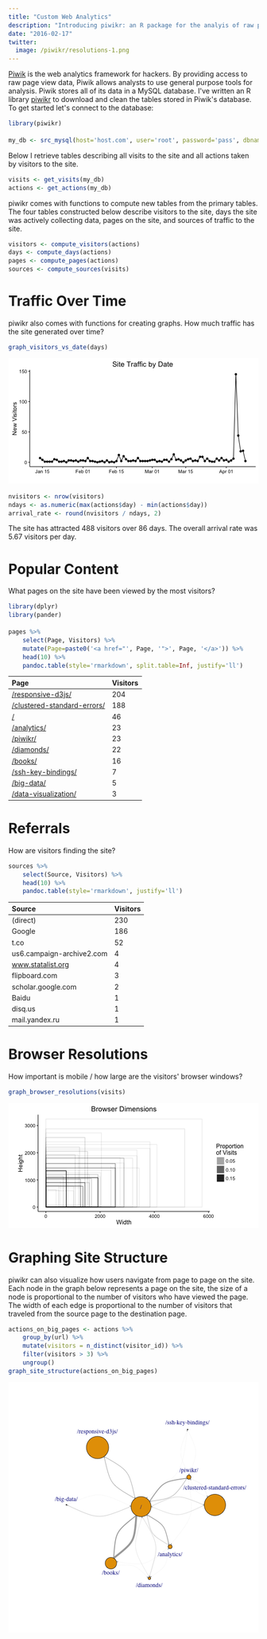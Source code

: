 ```yaml
---
title: "Custom Web Analytics"
description: "Introducing piwikr: an R package for the analyis of raw pageview data."
date: "2016-02-17"
twitter:
  image: /piwikr/resolutions-1.png
---
```




[Piwik][piwik] is the web analytics framework for hackers. By providing access to raw page view data, Piwik allows analysts to use general purpose tools for analysis. Piwik stores all of its data in a MySQL database. I've written an R library [piwikr][piwikr] to download and clean the tables stored in Piwik's database. To get started let's connect to the database:


```r
library(piwikr)

my_db <- src_mysql(host='host.com', user='root', password='pass', dbname='piwik')
```



Below I retrieve tables describing all visits to the site and all actions taken by visitors to the site.


```r
visits <- get_visits(my_db)
actions <- get_actions(my_db)
```

piwikr comes with functions to compute new tables from the primary tables. The four tables constructed below describe visitors to the site, days the site was actively collecting data, pages on the site, and sources of traffic to the site.


```r
visitors <- compute_visitors(actions)
days <- compute_days(actions)
pages <- compute_pages(actions)
sources <- compute_sources(visits)
```

# Traffic Over Time

piwikr also comes with functions for creating graphs. How much traffic has the site generated over time?


```r
graph_visitors_vs_date(days)
```

![plot of chunk traffic](./traffic-1.png) 

```r
nvisitors <- nrow(visitors)
ndays <- as.numeric(max(actions$day) - min(actions$day))
arrival_rate <- round(nvisitors / ndays, 2)
```

The site has attracted 488 visitors over 86 days. The overall arrival rate was 5.67 visitors per day.

# Popular Content

What pages on the site have been viewed by the most visitors?


```r
library(dplyr)
library(pander)

pages %>%
    select(Page, Visitors) %>%
    mutate(Page=paste0('<a href="', Page, '">', Page, '</a>')) %>%
    head(10) %>%
    pandoc.table(style='rmarkdown', split.table=Inf, justify='ll')
```



| Page                                                                  | Visitors   |
|:----------------------------------------------------------------------|:-----------|
| <a href="/responsive-d3js/">/responsive-d3js/</a>                     | 204        |
| <a href="/clustered-standard-errors/">/clustered-standard-errors/</a> | 188        |
| <a href="/">/</a>                                                     | 46         |
| <a href="/analytics/">/analytics/</a>                                 | 23         |
| <a href="/piwikr/">/piwikr/</a>                                       | 23         |
| <a href="/diamonds/">/diamonds/</a>                                   | 22         |
| <a href="/books/">/books/</a>                                         | 16         |
| <a href="/ssh-key-bindings/">/ssh-key-bindings/</a>                   | 7          |
| <a href="/big-data/">/big-data/</a>                                   | 5          |
| <a href="/data-visualization/">/data-visualization/</a>               | 3          |

# Referrals

How are visitors finding the site?


```r
sources %>%
    select(Source, Visitors) %>%
    head(10) %>%
    pandoc.table(style='rmarkdown', justify='ll')
```



| Source                    | Visitors   |
|:--------------------------|:-----------|
| (direct)                  | 230        |
| Google                    | 186        |
| t.co                      | 52         |
| us6.campaign-archive2.com | 4          |
| www.statalist.org         | 4          |
| flipboard.com             | 3          |
| scholar.google.com        | 2          |
| Baidu                     | 1          |
| disq.us                   | 1          |
| mail.yandex.ru            | 1          |

# Browser Resolutions

How important is mobile / how large are the visitors' browser windows?


```r
graph_browser_resolutions(visits)
```

![plot of chunk resolutions](./resolutions-1.png) 

# Graphing Site Structure

piwikr can also visualize how users navigate from page to page on the site. Each node in the graph below represents a page on the site, the size of a node is proportional to the number of visitors who have viewed the page. The width of each edge is proportional to the number of visitors that traveled from the source page to the destination page.


```r
actions_on_big_pages <- actions %>%
    group_by(url) %>%
    mutate(visitors = n_distinct(visitor_id)) %>%
    filter(visitors > 3) %>%
    ungroup()
graph_site_structure(actions_on_big_pages)
```

![plot of chunk structure](./structure-1.png) 

[piwik]: http://piwik.org/
[piwikr]: https://github.com/amarder/piwikr
